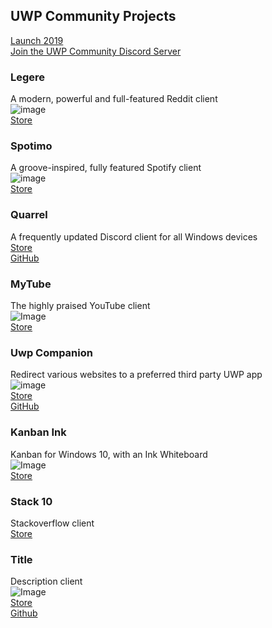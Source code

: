 ## UWP Community Projects
[Launch 2019](https://medium.com/@Arlodottxt/launch-2019-7efd37cc0877)  
[Join the UWP Community Discord Server](https://discord.gg/eBHZSKG)  

### Legere
A modern, powerful and full-featured Reddit client  
![image](https://miro.medium.com/max/3000/1*OPgvWz39QtOwqsb9lO6AQw.png)  
[Store](https://www.microsoft.com/en-us/p/legere-for-reddit/9phjrvcskvjz)  

### Spotimo
A groove-inspired, fully featured Spotify client  
![image](https://miro.medium.com/max/3000/1*mfLtAGfkGASRyagKKKWK-g.png)  
[Store](https://www.microsoft.com/en-us/p/spotimo-beta/9p75w183m6qr)  

### Quarrel
A frequently updated Discord client for all Windows devices  
[Store](https://www.microsoft.com/en-us/p/quarrel/9nbrwj777c8r)  
[GitHub](https://github.com/Avid29/Quarrel)  

### MyTube
The highly praised YouTube client  
![Image](https://miro.medium.com/max/3000/1*msNzZUSTSG58GhwaClduIg.png)  
[Store](https://www.microsoft.com/en-us/p/mytube-beta/9wzdncrdt29j)  

### Uwp Companion
Redirect various websites to a preferred third party UWP app  
![image](https://miro.medium.com/max/1179/1*Vo4SpVbTIkOv9ToN0F1qTA.png)  
[Store](https://chrome.google.com/webstore/detail/uwp-companion-beta/egfgdliklfgpmdjfofbmhmoejdhehani)  
[GitHub](https://github.com/Arlodotexe/UWP-Companion)  

### Kanban Ink
Kanban for Windows 10, with an Ink Whiteboard  
![Image](https://miro.medium.com/max/3000/1*9hzoDDEcK6gbxefy23fURQ.png)  
[Store](https://www.microsoft.com/store/apps/9P5RSNPRQRMD)  

### Stack 10
Stackoverflow client    
[Store](https://www.microsoft.com/en-us/p/stack-10/9nblggh5361b)  

### Title
Description client  
![Image](src)  
[Store](url)  
[Github](url)  
